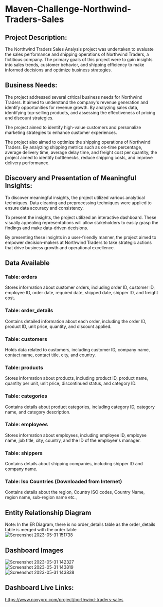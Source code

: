 # Maven-Challenge-Northwind-Traders-Sales

## Project Description:
The Northwind Traders Sales Analysis project was undertaken to evaluate the sales performance and shipping operations of Northwind Traders, a fictitious company. The primary goals of this project were to gain insights into sales trends, customer behavior, and shipping efficiency to make informed decisions and optimize business strategies.

## Business Needs:
The project addressed several critical business needs for Northwind Traders. It aimed to understand the company's revenue generation and identify opportunities for revenue growth. By analyzing sales data, identifying top-selling products, and assessing the effectiveness of pricing and discount strategies.

The project aimed to identify high-value customers and personalize marketing strategies to enhance customer experiences.

The project also aimed to optimize the shipping operations of Northwind Traders. By analyzing shipping metrics such as on-time percentage, average delivery time, average delay time, and freight cost per quantity, the project aimed to identify bottlenecks, reduce shipping costs, and improve delivery performance.

## Discovery and Presentation of Meaningful Insights:
To discover meaningful insights, the project utilized various analytical techniques. Data cleaning and preprocessing techniques were applied to ensure data accuracy and consistency.

To present the insights, the project utilized an interactive dashboard. These visually appealing representations will allow stakeholders to easily grasp the findings and make data-driven decisions.

By presenting these insights in a user-friendly manner, the project aimed to empower decision-makers at Northwind Traders to take strategic actions that drive business growth and operational excellence.

## Data Available

### Table: orders
Stores information about customer orders, including order ID, customer ID, employee ID, order date, required date, shipped date, shipper ID, and freight cost.

### Table: order_details
Contains detailed information about each order, including the order ID, product ID, unit price, quantity, and discount applied.

### Table: customers
Holds data related to customers, including customer ID, company name, contact name, contact title, city, and country.

### Table: products
Stores information about products, including product ID, product name, quantity per unit, unit price, discontinued status, and category ID.

### Table: categories
Contains details about product categories, including category ID, category name, and category description.

### Table: employees
Stores information about employees, including employee ID, employee name, job title, city, country, and the ID of the employee's manager.

### Table: shippers
Contains details about shipping companies, including shipper ID and company name.

### Table: Iso Countries (Downloaded from Internet)
Contains details about the region, Country ISO codes, Country Name, region name, sub-region name etc.,

## Entity Relationship Diagram
Note: In the ER Diagram, there is no order_details table as the order_details table is merged with the order table
<br/>
![Screenshot 2023-05-31 151738](https://github.com/Deepakvk18/Maven-Challenge---Northwind-Traders-Sales/assets/103412614/c782b463-06d4-4823-aaeb-3bb962a0ef30)


## Dashboard Images
![Screenshot 2023-05-31 142327](https://github.com/Deepakvk18/Maven-Challenge---Northwind-Traders-Sales/assets/103412614/a6000162-6ca8-4375-b119-bb4156f582dc)
<br/>
![Screenshot 2023-05-31 143819](https://github.com/Deepakvk18/Maven-Challenge---Northwind-Traders-Sales/assets/103412614/be1299a9-524a-470f-8db6-6e7209c91f1e)
<br/>
![Screenshot 2023-05-31 143838](https://github.com/Deepakvk18/Maven-Challenge---Northwind-Traders-Sales/assets/103412614/e62108fe-7748-4cfd-be84-146bd90280d5)

## Dashboard Live Links:
https://www.novypro.com/project/northwind-traders-sales
